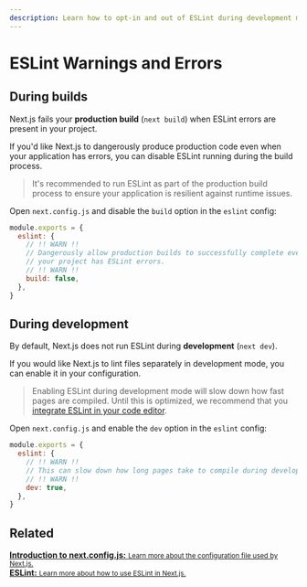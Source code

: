 ```yaml
---
description: Learn how to opt-in and out of ESLint during development mode and production builds.
---
```


# ESLint Warnings and Errors

## During builds

Next.js fails your **production build** (`next build`) when ESLint errors are present in your
project.

If you'd like Next.js to dangerously produce production code even when your application has errors,
you can disable ESLint running during the build process.

> It's recommended to run ESLint as part of the production build process to ensure your application
> is resilient against runtime issues.

Open `next.config.js` and disable the `build` option in the `eslint` config:

```js
module.exports = {
  eslint: {
    // !! WARN !!
    // Dangerously allow production builds to successfully complete even if
    // your project has ESLint errors.
    // !! WARN !!
    build: false,
  },
}
```

## During development

By default, Next.js does not run ESLint during **development** (`next dev`).

If you would like Next.js to lint files separately in development mode, you can enable it in your
configuration.

> Enabling ESLint during development mode will slow down how fast pages are compiled. Until this is
> optimized, we recommend that you [integrate ESLint in your code
> editor](https://eslint.org/docs/user-guide/integrations#editors).

Open `next.config.js` and enable the `dev` option in the `eslint` config:

```js
module.exports = {
  eslint: {
    // !! WARN !!
    // This can slow down how long pages take to compile during development
    // !! WARN !!
    dev: true,
  },
}
```

## Related

<div class="card">
  <a href="/docs/api-reference/next.config.js/introduction.md">
    <b>Introduction to next.config.js:</b>
    <small>Learn more about the configuration file used by Next.js.</small>
  </a>
</div>

<div class="card">
  <a href="/docs/basic-features/eslint.md">
    <b>ESLint:</b>
    <small>Learn more about how to use ESLint in Next.js.</small>
  </a>
</div>
